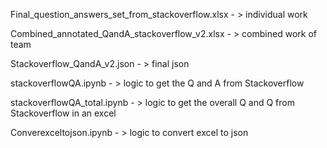 Final_question_answers_set_from_stackoverflow.xlsx  - > individual work 

Combined_annotated_QandA_stackoverflow_v2.xlsx   - > combined work of team 

Stackoverflow_QandA_v2.json   - > final json

stackoverflowQA.ipynb   - > logic to get the Q and A from Stackoverflow

stackoverflowQA_total.ipynb   - > logic to get the overall Q and Q from Stackoverflow in an excel

Converexceltojson.ipynb  - > logic to convert excel to json
